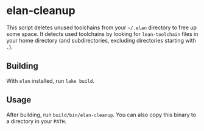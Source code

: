 # elan-cleanup

This script deletes unused toolchains from your `~/.elan` directory to free up
some space. It detects used toolchains by looking for `lean-toolchain` files
in your home directory (and subdirectories, excluding directories starting with
`.`).

## Building

With `elan` installed, run `lake build`.

## Usage

After building, run `build/bin/elan-cleanup`. You can also copy this binary to
a directory in your `PATH`.
